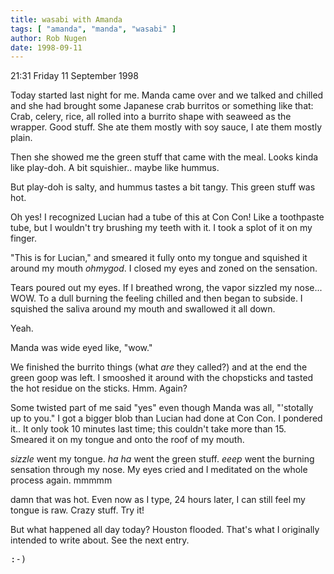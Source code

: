 ```yaml
---
title: wasabi with Amanda
tags: [ "amanda", "manda", "wasabi" ]
author: Rob Nugen
date: 1998-09-11
---
```


<title>Houston Flooded</title>

<p class=date>21:31 Friday 11 September 1998</p>

<p>Today started last night for me.  Manda came over and we talked and chilled and she had brought some Japanese crab burritos or something like that:  Crab, celery, rice, all rolled into a burrito shape with seaweed as the wrapper.  Good stuff.  She ate them mostly with soy sauce, I ate them mostly plain.

<p>Then she showed me the green stuff that came with the meal.  Looks kinda like play-doh.  A bit squishier.. maybe like hummus.

<p>But play-doh is salty, and hummus tastes a bit tangy.  This green stuff was hot.

<p>Oh yes! I recognized Lucian had a tube of this at Con Con!  Like a toothpaste tube, but I wouldn't try brushing my teeth with it. I took a splot of it on my finger.

<p>"This is for Lucian," and smeared it fully onto my tongue and squished it around my mouth <i>ohmygod</i>.  I closed my eyes and zoned on the sensation.  

<p>Tears poured out my eyes. If I breathed wrong, the vapor sizzled my nose... WOW.  To a dull burning the feeling chilled and then began to subside.  I squished the saliva around my mouth and swallowed it all down.

<p>Yeah.

<p>Manda was wide eyed like, "wow."

<p>We finished the burrito things (what <i>are</i> they called?) and at the end the green goop was left.  I smooshed it around with the chopsticks and tasted the hot residue on the sticks.  Hmm.  Again?

<p>Some twisted part of me said "yes" even though Manda was all, "'stotally up to you."  I got a bigger blob than Lucian had done at Con Con. I pondered it..  It only took 10 minutes last time; this couldn't take more than 15.  Smeared it on my tongue and onto the roof of my mouth.

<p><i>sizzle</i> went my tongue.  <i>ha ha</i> went the green stuff.  <i>eeep</i> went the burning sensation through my nose.
My eyes cried and I meditated on the whole process again.  mmmmm

<p>damn that was hot. Even now as I type, 24 hours later, I can still feel my tongue is raw.  Crazy stuff.  Try it!

<p>But what happened all day today?  Houston flooded.  That's what I originally intended to write about.  See the next entry.
<pre>:-)</pre>
</p>
